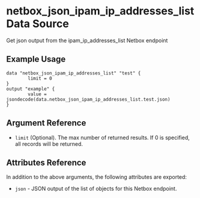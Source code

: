 # netbox\_json\_ipam\_ip\_addresses\_list Data Source

Get json output from the ipam_ip_addresses_list Netbox endpoint

## Example Usage

```hcl
data "netbox_json_ipam_ip_addresses_list" "test" {
        limit = 0
}
output "example" {
        value = jsondecode(data.netbox_json_ipam_ip_addresses_list.test.json)
}
```

## Argument Reference

* ``limit`` (Optional). The max number of returned results. If 0 is specified, all records will be returned.

## Attributes Reference

In addition to the above arguments, the following attributes are exported:
* ``json`` - JSON output of the list of objects for this Netbox endpoint.

